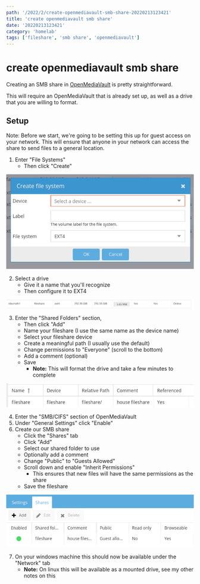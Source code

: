 ```yaml
---
path: '/2022/2/create-openmediavault-smb-share-20220213123421'
title: 'create openmediavault smb share'
date: '20220213123421'
category: 'homelab'
tags: ['fileshare', 'smb share', 'openmediavault']
---
```


# create openmediavault smb share
Creating an SMB share in [OpenMediaVault](https://openmediavault.readthedocs.io/) is pretty
straightforward.

This will require an OpenMediaVault that is already set up, as well as a drive that
you are willing to format.

## Setup
Note: Before we start, we're going to be setting this up for guest access on your
network. This will ensure that anyone in your network can access the share to send
files to a general location.

1. Enter "File Systems"
    * Then click "Create"


![File system creation screen](./20220213123856-img-1.png)

2. Select a drive
    * Give it a name that you'll recognize
    * Then configure it to EXT4


![A finished fileshare](./20220213123932-img-2.png)


3. Enter the "Shared Folders" section,
    * Then click "Add"
    * Name your fileshare (I use the same name as the device name)
    * Select your fileshare device
    * Create a meaningful path (I usually use the default)
    * Change permissions to "Everyone" (scroll to the bottom)
    * Add a comment (optional)
    * Save
        * **Note:** This will format the drive and take a few minutes to complete


![Completed shared folder](./20220213124136-img-3.png)


4. Enter the "SMB/CIFS" section of OpenMediaVault
5. Under "General Settings" click "Enable"
6. Create our SMB share
    * Click the "Shares" tab
    * Click "Add"
    * Select our shared folder to use
    * Optionally add a comment
    * Change "Public" to "Guests Allowed"
    * Scroll down and enable "Inherit Permissions"
        * This ensures that new files will have the same permissions as the share
    * Save the fileshare


![SMB/CIFS share that is finished and ready to use](./20220213124522-img-4.png)


7. On your windows machine this should now be available under the "Network" tab
    * **Note:** On linux this will be available as a mounted drive, see my other notes on this

